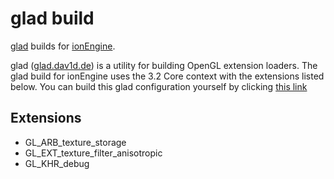 glad build
==========

[glad](https://github.com/Dav1dde/glad)  builds for [ionEngine](https://github.com/iondune/ionEngine).

glad ([glad.dav1d.de](http://glad.dav1d.de/)) is a utility for building OpenGL extension loaders.
The glad build for ionEngine uses the 3.2 Core context with the extensions listed below.
You can build this glad configuration yourself by clicking [this link](http://glad.dav1d.de/#profile=core&api=gl%3D3.2&api=gles1%3Dnone&api=gles2%3Dnone&extensions=GL_ARB_texture_storage&extensions=GL_EXT_texture_filter_anisotropic&extensions=GL_KHR_debug&language=c&specification=gl&loader=on)

Extensions
----------
- GL_ARB_texture_storage
- GL_EXT_texture_filter_anisotropic
- GL_KHR_debug

